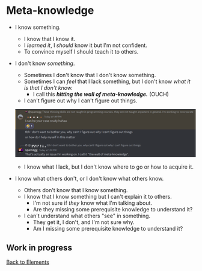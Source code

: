 # Meta-knowledge

- I know something.
  - I know that I know it.
  - I *learned it*, I *should* know it but I'm not confident.
  - To convince myself I should teach it to others.
- I don't know *something*.
  - Sometimes I don't know that I don't know something.
  - Sometimes I can *feel* that I lack something, but I don't know *what it is that I don't know.*
    - I call this ***hitting the wall of meta-knowledge.*** (OUCH)
  - I can't figure out why I can't figure out things.

  ![hitting-the-wall](images/wallOfMetaKnowledge2.png)

  - I know what I lack, but I don't know where to go or how to acquire it.
- I know what others don't, or I don't know what others know.
  - Others don't know that I know something.
  - I know that I know something but I can't explain it to others.
    - I'm not sure if *they* know what I'm talking about.
    - Are they missing some prerequisite knowledge to understand it?
  - I can't understand what others "see" in something.
    - They get it, I don't, and I'm not sure why.
    - Am I missing some prerequisite knowledge to understand it?

## Work in progress

[Back to Elements](README.md#meta-knowledge)
